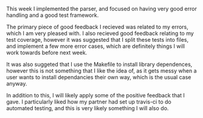 This week I implemented the parser, 
and focused on having very good error handling and a good test framework.

The primary piece of good feedback I recieved was related to my errors, 
which I am very pleased with.
I also recieved good feedback relating to my test coverage, 
however it was suggested that I split these tests into files, 
and implement a few more error cases, which
are definitely things I will work towards before next week.

It was also suggeted that I use the Makefile to install library dependences,
however this is not something that I like the idea of, as it gets messy
when a user wants to install dependancies their own way, which is the usual
case anyway.

In addition to this, I will likely apply some of the positive feedback that I gave.
I particularly liked how my partner had set up travis-ci to do automated testing, and
this is very likely something I will also do.
